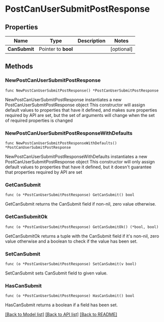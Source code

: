 # PostCanUserSubmitPostResponse

## Properties

Name | Type | Description | Notes
------------ | ------------- | ------------- | -------------
**CanSubmit** | Pointer to **bool** |  | [optional] 

## Methods

### NewPostCanUserSubmitPostResponse

`func NewPostCanUserSubmitPostResponse() *PostCanUserSubmitPostResponse`

NewPostCanUserSubmitPostResponse instantiates a new PostCanUserSubmitPostResponse object
This constructor will assign default values to properties that have it defined,
and makes sure properties required by API are set, but the set of arguments
will change when the set of required properties is changed

### NewPostCanUserSubmitPostResponseWithDefaults

`func NewPostCanUserSubmitPostResponseWithDefaults() *PostCanUserSubmitPostResponse`

NewPostCanUserSubmitPostResponseWithDefaults instantiates a new PostCanUserSubmitPostResponse object
This constructor will only assign default values to properties that have it defined,
but it doesn't guarantee that properties required by API are set

### GetCanSubmit

`func (o *PostCanUserSubmitPostResponse) GetCanSubmit() bool`

GetCanSubmit returns the CanSubmit field if non-nil, zero value otherwise.

### GetCanSubmitOk

`func (o *PostCanUserSubmitPostResponse) GetCanSubmitOk() (*bool, bool)`

GetCanSubmitOk returns a tuple with the CanSubmit field if it's non-nil, zero value otherwise
and a boolean to check if the value has been set.

### SetCanSubmit

`func (o *PostCanUserSubmitPostResponse) SetCanSubmit(v bool)`

SetCanSubmit sets CanSubmit field to given value.

### HasCanSubmit

`func (o *PostCanUserSubmitPostResponse) HasCanSubmit() bool`

HasCanSubmit returns a boolean if a field has been set.


[[Back to Model list]](../README.md#documentation-for-models) [[Back to API list]](../README.md#documentation-for-api-endpoints) [[Back to README]](../README.md)


